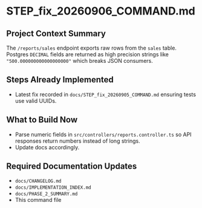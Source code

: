 # STEP_fix_20260906_COMMAND.md

## Project Context Summary
The `/reports/sales` endpoint exports raw rows from the `sales` table. Postgres `DECIMAL` fields are returned as high precision strings like `"500.000000000000000000"` which breaks JSON consumers.

## Steps Already Implemented
- Latest fix recorded in `docs/STEP_fix_20260905_COMMAND.md` ensuring tests use valid UUIDs.

## What to Build Now
- Parse numeric fields in `src/controllers/reports.controller.ts` so API responses return numbers instead of long strings.
- Update docs accordingly.

## Required Documentation Updates
- `docs/CHANGELOG.md`
- `docs/IMPLEMENTATION_INDEX.md`
- `docs/PHASE_2_SUMMARY.md`
- This command file
